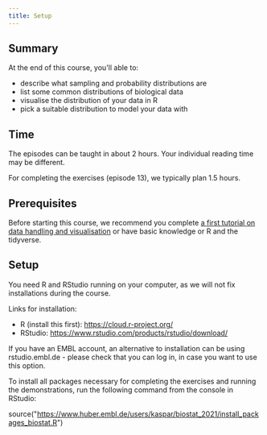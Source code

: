 ```yaml
---
title: Setup
---
```



## Summary

At the end of this course, you'll able to:

- describe what sampling and probability distributions are
- list some common distributions of biological data
- visualise the distribution of your data in R
- pick a suitable distribution to model your data with

## Time

The episodes can be taught in about 2 hours. Your individual reading time may be different.

For completing the exercises (episode 13), we typically plan 1.5 hours.



## Prerequisites

Before starting this course, we recommend you complete [a first tutorial on data handling and visualisation](https://www.ebi.ac.uk/training/online/courses/biostatistics-introduction/data-handling-and-visualisation/) or have basic knowledge or R and the tidyverse.

## Setup

You need R and RStudio running on your computer, as we will not fix installations during the course.  

Links for installation:  
- R (install this first): https://cloud.r-project.org/
- RStudio: https://www.rstudio.com/products/rstudio/download/

If you have an EMBL account, an alternative to installation can be using rstudio.embl.de - please check that you can log in, in case you want to use this option. 

To install all packages necessary for completing the exercises and running the demonstrations, run the following command from the console in RStudio:

source("https://www.huber.embl.de/users/kaspar/biostat_2021/install_packages_biostat.R")